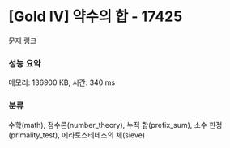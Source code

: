 # [Gold IV] 약수의 합 - 17425 

[문제 링크](https://www.acmicpc.net/problem/17425) 

### 성능 요약

메모리: 136900 KB, 시간: 340 ms

### 분류

수학(math), 정수론(number_theory), 누적 합(prefix_sum), 소수 판정(primality_test), 에라토스테네스의 체(sieve)

